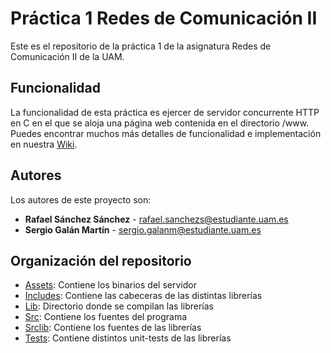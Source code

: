 # Práctica 1 Redes de Comunicación II
Este es el repositorio de la práctica 1 de la asignatura Redes de Comunicación
II de la UAM.

## Funcionalidad
La funcionalidad de esta práctica es ejercer de servidor concurrente HTTP en C en el
que se aloja una página web contenida en el directorio /www.
Puedes encontrar muchos más detalles de funcionalidad e implementación en
nuestra [Wiki](https://vega.ii.uam.es/2302-02-19/practica1/wikis/home).

## Autores
Los autores de este proyecto son:
* **Rafael Sánchez Sánchez** - rafael.sanchezs@estudiante.uam.es
* **Sergio Galán Martín** - sergio.galanm@estudiante.uam.es

## Organización del repositorio

* [Assets](https://vega.ii.uam.es/2302-02-19/practica1/tree/master/assets): Contiene los binarios del servidor
* [Includes](https://vega.ii.uam.es/2302-02-19/practica1/tree/master/includes): Contiene las cabeceras de las distintas librerías
* [Lib](https://vega.ii.uam.es/2302-02-19/practica1/tree/master/lib): Directorio donde se compilan las librerías
* [Src](https://vega.ii.uam.es/2302-02-19/practica1/tree/master/src): Contiene los fuentes del programa
* [Srclib](https://vega.ii.uam.es/2302-02-19/practica1/tree/master/srclib): Contiene los fuentes de las librerías
* [Tests](https://vega.ii.uam.es/2302-02-19/practica1/tree/master/tests): Contiene distintos unit-tests de las librerías
